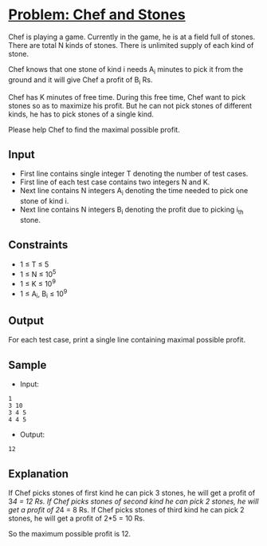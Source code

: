 # [Problem: Chef and Stones](https://www.codechef.com/problems/CHEFSTON)

Chef is playing a game. Currently in the game, he is at a field full of stones. There are total N kinds of stones. There is unlimited supply of each kind of stone.

Chef knows that one stone of kind i needs A<sub>i</sub> minutes to pick it from the ground and it will give Chef a profit of B<sub>i</sub> Rs.

Chef has K minutes of free time. During this free time, Chef want to pick stones so as to maximize his profit. But he can not pick stones of different kinds, he has to pick stones of a single kind.

Please help Chef to find the maximal possible profit.

## Input

- First line contains single integer T denoting the number of test cases.
- First line of each test case contains two integers N and K.
- Next line contains N integers A<sub>i</sub> denoting the time needed to pick one stone of kind i.
- Next line contains N integers B<sub>i</sub> denoting the profit due to picking i<sub>th</sub> stone.

## Constraints

- 1 ≤ T ≤ 5
- 1 ≤ N ≤ 10<sup>5</sup>
- 1 ≤ K ≤ 10<sup>9</sup>
- 1 ≤ A<sub>i</sub>, B<sub>i</sub> ≤ 10<sup>9</sup>

## Output

For each test case, print a single line containing maximal possible profit.

## Sample

- Input:
```
1
3 10
3 4 5
4 4 5
```

- Output:
```
12
```

## Explanation

If Chef picks stones of first kind he can pick 3 stones, he will get a profit of 3*4 = 12 Rs. If Chef picks stones of second kind he can pick 2 stones, he will get a profit of 2*4 = 8 Rs. If Chef picks stones of third kind he can pick 2 stones, he will get a profit of 2*5 = 10 Rs.

So the maximum possible profit is 12.
